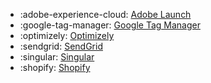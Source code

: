 <!-- To add an entry, first add an SVG logo in overrides/.icons, then add a new line item in the table. Wrap the icon filename in colons to reference it. -->

<div class="grid cards" markdown>

- :adobe-experience-cloud: [Adobe Launch](../data/sources/adobe.md)
- :google-tag-manager: [Google Tag Manager](../data/sources/google-tag-manager.md)
- :optimizely: [Optimizely](../data/sources/optimizely.md)
- :sendgrid: [SendGrid](../data/sources/sendgrid.md)
- :singular: [Singular](..data/sources/singular.md)
- :shopify: [Shopify](../data/sources/shopify.md)

</div>